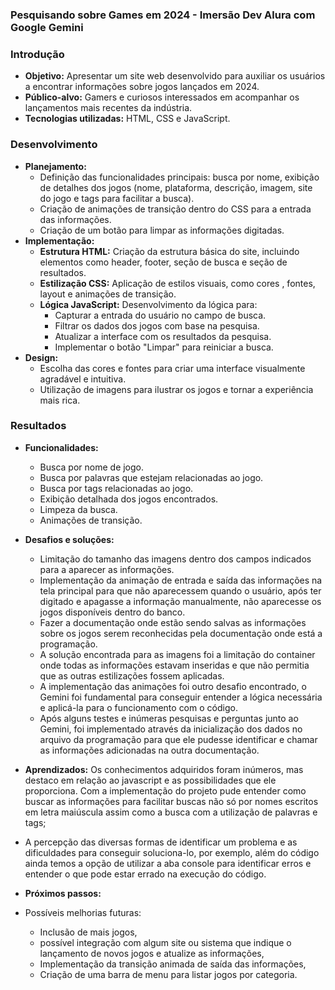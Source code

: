 ### Pesquisando sobre Games em 2024 - Imersão Dev Alura com Google Gemini

### Introdução

- **Objetivo:** Apresentar um site web desenvolvido para auxiliar os usuários a encontrar informações sobre jogos lançados em 2024.
- **Público-alvo:** Gamers e curiosos interessados em acompanhar os lançamentos mais recentes da indústria.
- **Tecnologias utilizadas:** HTML, CSS e JavaScript.

### Desenvolvimento

- **Planejamento:**
    - Definição das funcionalidades principais: busca por nome, exibição de detalhes dos jogos (nome, plataforma, descrição, imagem, site do jogo e tags para facilitar a busca).
    - Criação de animações de transição dentro do CSS para a entrada das informações.
    - Criação de um botão para limpar as informações digitadas.
- **Implementação:**
    - **Estrutura HTML:** Criação da estrutura básica do site, incluindo elementos como header, footer, seção de busca e seção de resultados.
    - **Estilização CSS:** Aplicação de estilos visuais, como cores , fontes, layout e animações de transição.
    - **Lógica JavaScript:** Desenvolvimento da lógica para:
        - Capturar a entrada do usuário no campo de busca.
        - Filtrar os dados dos jogos com base na pesquisa.
        - Atualizar a interface com os resultados da pesquisa.
        - Implementar o botão "Limpar" para reiniciar a busca.
- **Design:**
    - Escolha das cores e fontes para criar uma interface visualmente agradável e intuitiva.
    - Utilização de imagens para ilustrar os jogos e tornar a experiência mais rica.

### Resultados

- **Funcionalidades:**
    - Busca por nome de jogo.
    - Busca por palavras que estejam relacionadas ao jogo.
    - Busca por tags relacionadas ao jogo.
    - Exibição detalhada dos jogos encontrados.
    - Limpeza da busca.
    - Animações de transição.
      
- **Desafios e soluções:**
    - Limitação do tamanho das imagens dentro dos campos indicados para a aparecer as informações.
    - Implementação da animação de entrada e saída das informações na tela principal para que não aparecessem quando o usuário, após ter digitado e apagasse a informação manualmente, não aparecesse os jogos disponíveis dentro do banco.
    - Fazer a documentação onde estão sendo salvas as informações sobre os jogos serem reconhecidas pela documentação onde está a programação.
    - A solução encontrada para as imagens foi a limitação do container onde todas as informações estavam inseridas e que não permitia que as outras estilizações fossem aplicadas.
    - A implementação das animações foi outro desafio encontrado, o Gemini foi fundamental para conseguir entender a lógica necessária e aplicá-la para o funcionamento com o código.
    - Após alguns testes e inúmeras pesquisas e perguntas junto ao Gemini, foi implementado através da inicialização dos dados no arquivo da programação para que ele pudesse identificar e chamar as informações adicionadas na outra documentação.

- **Aprendizados:** Os conhecimentos adquiridos foram inúmeros, mas destaco em relação ao javascript e as possibilidades que ele proporciona. Com a implementação do projeto pude entender como buscar as informações para facilitar buscas não só por nomes escritos em letra maiúscula assim como a busca com a utilização de palavras e tags;
- A percepção das diversas formas de identificar um problema e as dificuldades para conseguir soluciona-lo, por exemplo, além do código ainda temos a opção de utilizar a aba console para identificar erros e entender o que pode estar errado na execução do código.
- **Próximos passos:**
- Possíveis melhorias futuras:
    - Inclusão de mais jogos,
    - possível integração com algum site ou sistema que indique o lançamento de novos jogos e atualize as informações,
    - Implementação da transição animada de saída das informações,
    - Criação de uma barra de menu para listar jogos por categoria.
